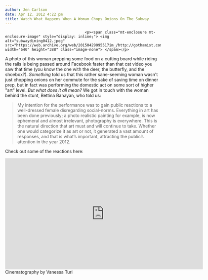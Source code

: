 ```yaml
---
author: Jen Carlson
date: Apr 12, 2012 4:22 pm
title: Watch What Happens When A Woman Chops Onions On The Subway
---
```


	
										<p><span class="mt-enclosure mt-enclosure-image" style="display: inline;"> <img alt="subwaydining0412.jpeg" src="https://web.archive.org/web/20150429095517im_/http://gothamist.com/attachments/arts_jen/subwaydining0412.jpeg" width="640" height="388" class="image-none"> </span></p>

<p>A photo of this woman prepping some food on a cutting board while riding the rails is being passed around Facebook faster than that cat video you saw that time (you know the one with the deer, the butterfly, and the shoebox?). <em>Something</em> told us that this rather sane-seeming woman wasn&apos;t just chopping onions on her commute for the sake of saving time on dinner prep, but in fact was performing the domestic act on some sort of higher &quot;art&quot; level. <em>But what does it all mean?</em> We got in touch with the woman behind the stunt, Bettina Banayan, who told us: </p>

<blockquote>My intention for the performance was to gain public reactions to a well-dressed female disregarding social-norms. Everything in art has been done previously; a photo realistic painting for example, is now ephemeral and almost irrelevant, photography is everywhere. This is the natural direction that art must and will continue to take. Whether one would categorize it as art or not, it generated a vast amount of responses, and that is what&#x2019;s important, attracting the public&#x2019;s attention in the year 2012.</blockquote>

<p>Check out some of the reactions here: </p>

<p><iframe width="640" height="360" src="https://web.archive.org/web/20150429095517if_/http://www.youtube.com/embed/RCBa2H9J4r0" frameborder="0" allowfullscreen></iframe><br>
<span class="photo_caption">Cinematography by Vanessa Turi<span></span></span></p>					
										
									
				
